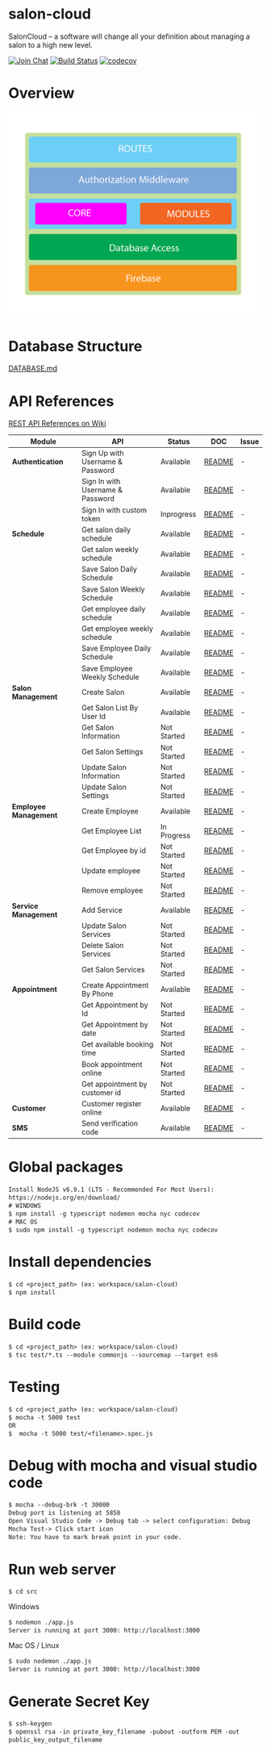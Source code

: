 # salon-cloud
SalonCloud – a software will change all your definition about managing a salon to a high new level.

[![Join Chat](https://img.shields.io/badge/gitter-join%20chat%20%E2%86%92-brightgreen.svg)](https://gitter.im/salon-cloud/Lobby?utm_source=share-link&utm_medium=link&utm_campaign=share-link)
[![Build Status](https://travis-ci.org/salonhelps/salon-cloud.svg?branch=master)](https://travis-ci.org/salonhelps/salon-cloud)
[![codecov](https://codecov.io/gh/salonhelps/salon-cloud/branch/master/graph/badge.svg)](https://codecov.io/gh/salonhelps/salon-cloud)
# Overview
![Alt text](/Salon_Architecture.png "SalonCloud Overview")


# Database Structure
[DATABASE.md](https://github.com/salonhelps/salon-cloud/blob/master/FirebaseDatabase.md)

API References
==============

[REST API References on
Wiki](https://github.com/thanhtruong0315/salon-cloud/wiki/REST-API-Preferences)

| Module                    | API                              | Status       | DOC           | Issue          |
|---------------------------|----------------------------------|--------------|---------------|----------------|
| **Authentication**        |  Sign Up with Username & Password| Available    | [README][10]  |              - |
|                           |  Sign In with Username & Password| Available    | [README][11]  |              - |
|                           |  Sign In with custom token       | Inprogress   | [README][12]  |              - |
| **Schedule**              |  Get salon daily schedule        | Available    | [README][20]  |              - |
|                           |  Get salon weekly schedule       | Available    | [README][21]  |              - |
|                           |  Save Salon Daily Schedule       | Available    | [README][22]  |              - |
|                           |  Save Salon Weekly Schedule      | Available    | [README][23]  |              - |
|                           |  Get employee daily schedule     | Available    | [README][24]  |              - |
|                           |  Get employee weekly schedule    | Available    | [README][25]  |              - |
|                           |  Save Employee Daily Schedule    | Available    | [README][26]  |              - |
|                           |  Save Employee Weekly Schedule   | Available    | [README][27]  |              - |
| **Salon Management**      |  Create Salon                    | Available    | [README][30]  |              - |
|                           |  Get Salon List By User Id       | Available    | [README][31]  |              - |
|                           |  Get Salon Information           | Not Started  | [README][32]  |              - |
|                           |  Get Salon Settings              | Not Started  | [README][33]  |              - |
|                           |  Update Salon Information        | Not Started  | [README][34]  |              - |
|                           |  Update Salon Settings           | Not Started  | [README][35]  |              - |
|  **Employee Management**  |  Create Employee                 | Available    | [README][40]  |              - |
|                           |  Get Employee List               | In Progress  | [README][41]  |              - |
|                           |  Get Employee by id              | Not Started  | [README][42]  |              - |
|                           |  Update employee                 | Not Started  | [README][43]  |              - |
|                           |  Remove employee                 | Not Started  | [README][44]  |              - |
|  **Service Management**   |  Add Service                     | Available    | [README][50]  |              - |
|                           |  Update Salon Services           | Not Started  | [README][51]  |              - |
|                           |  Delete Salon Services           | Not Started  | [README][52]  |              - |
|                           |  Get Salon Services              | Not Started  | [README][53]  |              - |
|  **Appointment**          |  Create Appointment By Phone     | Available    | [README][60]  |              - |
|                           |  Get Appointment by Id           | Not Started  | [README][61]  |              - |
|                           |  Get Appointment by date         | Not Started  | [README][62]  |              - |
|                           |  Get available booking time      | Not Started  | [README][63]  |              - |
|                           |  Book appointment online         | Not Started  | [README][64]  |              - |
|                           |  Get appointment by customer id  | Not Started  | [README][65]  |              - |
|  **Customer**             |  Customer register online        | Available    | [README][70]  |              - |
|  **SMS**                  |  Send verification code          | Available    | [README][80]  |              - |

[10]: https://github.com/salonhelps/salon-cloud/wiki/Authentication#signup-with-email--password
[11]: https://github.com/salonhelps/salon-cloud/wiki/Authentication#signin-with-email--password
[12]: https://github.com/salonhelps/salon-cloud/wiki/Authentication
[20]: https://github.com/salonhelps/salon-cloud/wiki/Schedule#get-salon-daily-schedule
[21]: https://github.com/salonhelps/salon-cloud/wiki/Schedule#get-salon-weekly-schedule
[22]: https://github.com/salonhelps/salon-cloud/wiki/Schedule#save-salon-daily-schedule
[23]: https://github.com/salonhelps/salon-cloud/wiki/Schedule#save-salon-weekly-schedule
[24]: https://github.com/salonhelps/salon-cloud/wiki/Schedule#get-employee-daily-schedule
[25]: https://github.com/salonhelps/salon-cloud/wiki/Schedule#get-employee-weekly-schedule
[26]: https://github.com/salonhelps/salon-cloud/wiki/Schedule#save-employee-daily-schedule
[27]: https://github.com/salonhelps/salon-cloud/wiki/Schedule#save-employee-weekly-schedule
[30]: https://github.com/salonhelps/salon-cloud/wiki/Salon-Management#create-salon
[31]: https://github.com/salonhelps/salon-cloud/wiki/Salon-Management#get-salon-list-by-user-id
[32]: https://github.com/salonhelps/salon-cloud/wiki/Salon-Managemen
[33]: https://github.com/salonhelps/salon-cloud/wiki/Salon-Managemen
[34]: https://github.com/salonhelps/salon-cloud/wiki/Salon-Managemen
[35]: https://github.com/salonhelps/salon-cloud/wiki/Salon-Managemen
[40]: https://github.com/salonhelps/salon-cloud/wiki/Employee-Management#create-employee
[41]: https://github.com/salonhelps/salon-cloud/wiki/Employee-Management#get-employee-list
[42]: https://github.com/salonhelps/salon-cloud/wiki/Employee-Management
[43]: https://github.com/salonhelps/salon-cloud/wiki/Employee-Management
[44]: https://github.com/salonhelps/salon-cloud/wiki/Employee-Management
[50]: https://github.com/salonhelps/salon-cloud/wiki/Service-Management#add-service
[51]: https://github.com/salonhelps/salon-cloud/wiki/Service-Management
[52]: https://github.com/salonhelps/salon-cloud/wiki/Service-Management
[53]: https://github.com/salonhelps/salon-cloud/wiki/Service-Management
[60]: https://github.com/salonhelps/salon-cloud/wiki/Appointment-Management#create-appointment-by-phone
[61]: https://github.com/salonhelps/salon-cloud/wiki/Appointment-Management
[62]: https://github.com/salonhelps/salon-cloud/wiki/Appointment-Management
[63]: https://github.com/salonhelps/salon-cloud/wiki/Appointment-Management#get-available-booking-time
[64]: https://github.com/salonhelps/salon-cloud/wiki/Appointment-Management#book-appointment-online
[65]: https://github.com/salonhelps/salon-cloud/wiki/Appointment-Management#get-appointment-by-customer-id
[70]: https://github.com/salonhelps/salon-cloud/wiki/Customer#signup-with-phonenumber-for-customer
[80]: https://github.com/salonhelps/salon-cloud/wiki/SMS#send-verification-code

Global packages
=============
```
Install NodeJS v6.9.1 (LTS - Recommended For Most Users): https://nodejs.org/en/download/
# WINDOWS
$ npm install -g typescript nodemon mocha nyc codecov
# MAC OS
$ sudo npm install -g typescript nodemon mocha nyc codecov
```

Install dependencies
=============
```
$ cd <project_path> (ex: workspace/salon-cloud)
$ npm install
```

Build code
=============
```
$ cd <project_path> (ex: workspace/salon-cloud)
$ tsc test/*.ts --module commonjs --sourcemap --target es6
```

Testing
=============
```
$ cd <project_path> (ex: workspace/salon-cloud)
$ mocha -t 5000 test
OR
$  mocha -t 5000 test/<filename>.spec.js
```

Debug with mocha and visual studio code
=============
```
$ mocha --debug-brk -t 30000
Debug port is listening at 5858
Open Visual Studio Code -> Debug tab -> select configuration: Debug Mocha Test-> Click start icon
Note: You have to mark break point in your code.
```

Run web server
=============
```
$ cd src
```
Windows
```
$ nodemon ./app.js
Server is running at port 3000: http://localhost:3000
```
Mac OS / Linux
```
$ sudo nodemon ./app.js
Server is running at port 3000: http://localhost:3000
```

Generate Secret Key 
=============
```
$ ssh-keygen
$ openssl rsa -in private_key_filename -pubout -outform PEM -out public_key_output_filename
```


